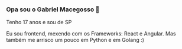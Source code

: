 ### Opa sou o Gabriel Macegosso 👋

Tenho 17 anos e sou de SP

 Eu sou frontend, mexendo com os Frameworks: React e Angular.
 Mas também me arrisco um pouco em Python e em Golang  :)
